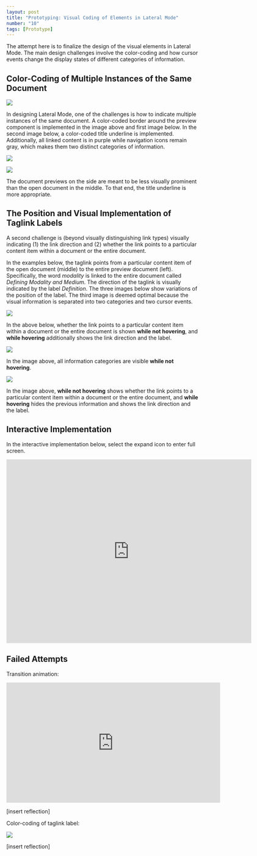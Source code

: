 ```yaml
---
layout: post
title: "Prototyping: Visual Coding of Elements in Lateral Mode"
number: "10"
tags: [Prototype]
---
```


The attempt here is to finalize the design of the visual elements in Lateral Mode. The main design challenges involve the color-coding and how cursor events change the display states of different categories of information.

## Color-Coding of Multiple Instances of the Same Document

![](assets/coded_gray.png)

In designing Lateral Mode, one of the challenges is how to indicate multiple instances of the same document. A color-coded border around the preview component is implemented in the image above and first image below. In the second image below, a color-coded title underline is implemented. Additionally, all linked content is in purple while navigation icons remain gray, which makes them two distinct categories of information.

![](assets/document_color_border.png)

![](assets/document_color_underline.png)

The document previews on the side are meant to be less visually prominent than the open document in the middle. To that end, the title underline is more appropriate.

## The Position and Visual Implementation of Taglink Labels

A second challenge is (beyond visually distinguishing link types) visually indicating (1) the link direction and (2) whether the link points to a particular content item within a document or the entire document.

In the examples below, the taglink points from a particular content item of the open document (middle) to the entire preview document (left). Specifically, the word *modality* is linked to the entire document called *Defining Modality and Medium*. The direction of the taglink is visually indicated by the label *Definition*. The three images below show variations of the position of the label. The third image is deemed optimal because the visual information is separated into two categories and two cursor events.

![](assets/label_position_01.gif)

In the above below, whether the link points to a particular content item within a document or the entire document is shown **while not hovering**, and **while hovering** additionally shows the link direction and the label.

![](assets/label_position_02.gif)

In the image above, all information categories are visible **while not hovering**.

![](assets/label_position_03.gif)

In the image above, **while not hovering** shows whether the link points to a particular content item within a document or the entire document, and **while hovering** hides the previous information and shows the link direction and the label.

## Interactive Implementation

In the interactive implementation below, select the expand icon to enter full screen.

<iframe style="border: 1px solid rgba(0, 0, 0, 0.1)" width="640" height="480" src="https://framer.com/embed/Round-04--dHgNWv9LinqxHeYEk1er/wPcAT4up3?highlights=0" allowfullscreen></iframe>

## Failed Attempts

Transition animation:
<iframe width="560" height="315" src="https://www.youtube.com/embed/0qtwYBsgbU0" title="YouTube video player" frameborder="0" allow="accelerometer; autoplay; clipboard-write; encrypted-media; gyroscope; picture-in-picture" allowfullscreen></iframe>

\[insert reflection]

Color-coding of taglink label:

![](assets/label_color_coding_black_outline.png)

\[insert reflection]
